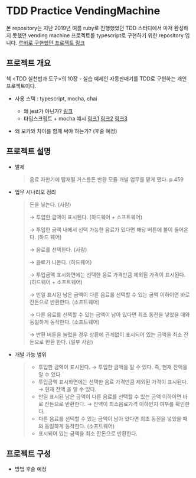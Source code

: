 # TDD Practice VendingMachine

본 repository는 지난 2019년 여름 ruby로 진행했었던 TDD 스터디에서 마저 완성하지 못했던 vending machine 프로젝트를 typescript로 구현하기 위한 repository 입니다. [루비로 구현했던 프로젝트 링크](https://github.com/ppamppamman/TDD-Practice-Project-Ruby/tree/ruby)



## 프로젝트 개요

책 <TDD 실천법과 도구>의 10장 - 실습 예제인 자동판매기를 TDD로 구현하는 개인 프로젝트이다.  

- 사용 스택 : typescript, mocha, chai

  - 왜 jest가 아닌가? [링크](https://libsora.so/posts/escape-from-jest-jest-is-slow/)
  - 타입스크립트 + mocha 예시 [링크1](http://cosmiclatte.co.kr/타입스크립트typescript-테스트하기-with-mocha/) [링크2](https://libsora.so/posts/escape-from-jest-mocha-with-typescript/) [링크3](https://dc7303.github.io/typescript/test/mocha/2020/02/16/tsTestByMocha/)

- 왜 모카와 차이를 함께 써야 하는가? (후술 예정)

  


## 프로젝트 설명

- 발제

  > 음료 자판기에 탑재될 거스름돈 반환 모듈 개발 업무를 맡게 됐다. p.459



- 업무 시나리오 정리

  > 돈을 넣는다. (사람) 
  >
  > → 투입한 금액이 표시된다. (하드웨어 + 소프트웨어) 
  >
  > → 투입한 금액 내에서 선택 가능한 음료가 있다면 해당 버튼에 불이 들어온다. (하드 웨어) 
  >
  > → 음료를 선택한다. (사람) 
  >
  > → 음료가 나온다. (하드웨어) 
  >
  > → 투입금액 표시화면에는 선택한 음료 가격만큼 제외된 가격이 표시된다. (하드웨어 + 소프트웨어) 
  >
  > → 만일 표시된 남은 금액이 다른 음료를 선택할 수 있는 금액 이하이면 바로 잔돈으로 반환한다. (소프트웨어) 
  >
  > → 다른 음료를 선택할 수 있는 금액이 남아 있다면 최초 동전을 넣었을 때와 동일하게 동작한다. (소프트웨어)
  >
  > → 반환 버튼을 눌렀을 경우 상황에 관계없이 표시되어 있는 금액을 최소 잔돈으로 반환 한다. (일부 사람)



- 개발 가능 범위

  > - 투입한 금액이 표시된다. → 투입한 금액을 알 수 있다. 즉, 현재 잔액을 알 수 있다. 
  > - 투입금액 표시화면에는 선택한 음료 가격만큼 제외된 가격이 표시된다. → 현재 잔액 을 알 수 있다. 
  > - 만일 표시된 남은 금액이 다른 음료를 선택할 수 있는 금액 이하이면 바로 잔돈으로 반환한다. → 잔액이 최소음료가격 이하인지 여부를 확인한다.
  > - 다른 음료를 선택할 수 있는 금액이 남아 있다면 최초 동전을 넣었을 때와 동일하게 동작한다. (소프트웨어) 
  > - 표시되어 있는 금액을 최소 잔돈으로 반환한다.



## 프로젝트 구성

- 방법 후술 예정

